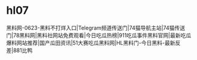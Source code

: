 # hl07
黑料网-0623-黑料不打烊入口|Telegram频道传送门|74猫导航主站|74猫传送门|78黑料网|黑料社网站免费观看|今日吃瓜热榜|911吃瓜事件黑料官网|最新吃瓜爆料网站推荐|国产瓜田资讯|51大赛吃瓜黑料网|HL黑料门-今日黑料-最新反差|881比鸭
